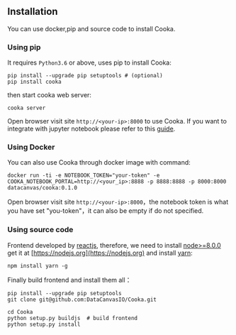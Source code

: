 ## Installation

You can use docker,pip and source code to install Cooka.

### Using pip

It requires `Python3.6` or above, uses pip to install Cooka:

```shell
pip install --upgrade pip setuptools # (optional)
pip install cooka
```

then start cooka web server:

```shell
cooka server
```

Open browser visit site `http://<your-ip>:8000` to use Cooka. If you want to integrate with jupyter notebook please refer to this [guide](configuration/integrate_with_jupyter.md). 


### Using Docker

You can also use Cooka through docker image with command:
```shell
docker run -ti -e NOTEBOOK_TOKEN="your-token" -e COOKA_NOTEBOOK_PORTAL=http://<your_ip>:8888 -p 8888:8888 -p 8000:8000 datacanvas/cooka:0.1.0
```

Open browser visit site `http://<your-ip>:8000`，the notebook token is what you have set "you-token"，it can also be empty if do not specified.


### Using source code

Frontend developed by [reactjs](https://reactjs.org), therefore, we need to install [node>=8.0.0](https://nodejs.org/en/) get it at [https://nodejs.org](https://nodejs.org) and install [yarn](https://yarnpkg.com):

```shell
npm install yarn -g
```

Finally build frontend and install them all：
```shell
pip install --upgrade pip setuptools
git clone git@github.com:DataCanvasIO/Cooka.git

cd Cooka
python setup.py buildjs  # build frontend
python setup.py install
```
